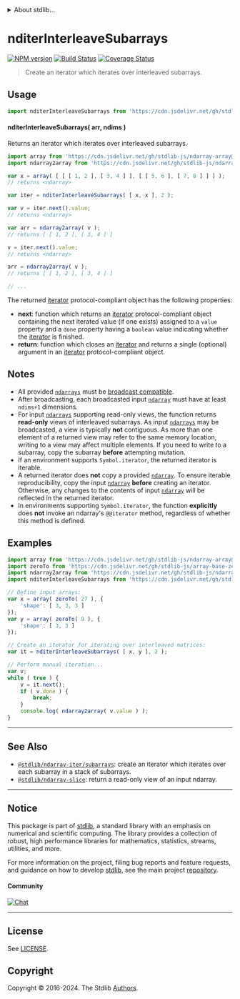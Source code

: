 <!--

@license Apache-2.0

Copyright (c) 2024 The Stdlib Authors.

Licensed under the Apache License, Version 2.0 (the "License");
you may not use this file except in compliance with the License.
You may obtain a copy of the License at

   http://www.apache.org/licenses/LICENSE-2.0

Unless required by applicable law or agreed to in writing, software
distributed under the License is distributed on an "AS IS" BASIS,
WITHOUT WARRANTIES OR CONDITIONS OF ANY KIND, either express or implied.
See the License for the specific language governing permissions and
limitations under the License.

-->


<details>
  <summary>
    About stdlib...
  </summary>
  <p>We believe in a future in which the web is a preferred environment for numerical computation. To help realize this future, we've built stdlib. stdlib is a standard library, with an emphasis on numerical and scientific computation, written in JavaScript (and C) for execution in browsers and in Node.js.</p>
  <p>The library is fully decomposable, being architected in such a way that you can swap out and mix and match APIs and functionality to cater to your exact preferences and use cases.</p>
  <p>When you use stdlib, you can be absolutely certain that you are using the most thorough, rigorous, well-written, studied, documented, tested, measured, and high-quality code out there.</p>
  <p>To join us in bringing numerical computing to the web, get started by checking us out on <a href="https://github.com/stdlib-js/stdlib">GitHub</a>, and please consider <a href="https://opencollective.com/stdlib">financially supporting stdlib</a>. We greatly appreciate your continued support!</p>
</details>

# nditerInterleaveSubarrays

[![NPM version][npm-image]][npm-url] [![Build Status][test-image]][test-url] [![Coverage Status][coverage-image]][coverage-url] <!-- [![dependencies][dependencies-image]][dependencies-url] -->

> Create an iterator which iterates over interleaved subarrays.

<!-- Section to include introductory text. Make sure to keep an empty line after the intro `section` element and another before the `/section` close. -->

<section class="intro">

</section>

<!-- /.intro -->

<!-- Package usage documentation. -->



<section class="usage">

## Usage

```javascript
import nditerInterleaveSubarrays from 'https://cdn.jsdelivr.net/gh/stdlib-js/ndarray-iter-interleave-subarrays@deno/mod.js';
```

#### nditerInterleaveSubarrays( arr, ndims )

Returns an iterator which iterates over interleaved subarrays.

```javascript
import array from 'https://cdn.jsdelivr.net/gh/stdlib-js/ndarray-array@deno/mod.js';
import ndarray2array from 'https://cdn.jsdelivr.net/gh/stdlib-js/ndarray-to-array@deno/mod.js';

var x = array( [ [ [ 1, 2 ], [ 3, 4 ] ], [ [ 5, 6 ], [ 7, 8 ] ] ] );
// returns <ndarray>

var iter = nditerInterleaveSubarrays( [ x, x ], 2 );

var v = iter.next().value;
// returns <ndarray>

var arr = ndarray2array( v );
// returns [ [ 1, 2 ], [ 3, 4 ] ]

v = iter.next().value;
// returns <ndarray>

arr = ndarray2array( v );
// returns [ [ 1, 2 ], [ 3, 4 ] ]

// ...
```

The returned [iterator][mdn-iterator-protocol] protocol-compliant object has the following properties:

-   **next**: function which returns an [iterator][mdn-iterator-protocol] protocol-compliant object containing the next iterated value (if one exists) assigned to a `value` property and a `done` property having a `boolean` value indicating whether the [iterator][mdn-iterator-protocol] is finished.
-   **return**: function which closes an [iterator][mdn-iterator-protocol] and returns a single (optional) argument in an [iterator][mdn-iterator-protocol] protocol-compliant object.

</section>

<!-- /.usage -->

<!-- Package usage notes. Make sure to keep an empty line after the `section` element and another before the `/section` close. -->

<section class="notes">

## Notes

-   All provided [`ndarrays`][@stdlib/ndarray/ctor] must be [broadcast compatible][@stdlib/ndarray/base/broadcast-shapes].
-   After broadcasting, each broadcasted input [`ndarray`][@stdlib/ndarray/ctor] must have at least `ndims+1` dimensions.
-   For input [`ndarrays`][@stdlib/ndarray/ctor] supporting read-only views, the function returns **read-only** views of interleaved subarrays. As input [`ndarrays`][@stdlib/ndarray/ctor] may be broadcasted, a view is typically **not** contiguous. As more than one element of a returned view may refer to the same memory location, writing to a view may affect multiple elements. If you need to write to a subarray, copy the subarray **before** attempting mutation.
-   If an environment supports `Symbol.iterator`, the returned iterator is iterable.
-   A returned iterator does **not** copy a provided [`ndarray`][@stdlib/ndarray/ctor]. To ensure iterable reproducibility, copy the input [`ndarray`][@stdlib/ndarray/ctor] **before** creating an iterator. Otherwise, any changes to the contents of input [`ndarray`][@stdlib/ndarray/ctor] will be reflected in the returned iterator.
-   In environments supporting `Symbol.iterator`, the function **explicitly** does **not** invoke an ndarray's `@@iterator` method, regardless of whether this method is defined.

</section>

<!-- /.notes -->

<!-- Package usage examples. -->

<section class="examples">

## Examples

<!-- eslint no-undef: "error" -->

```javascript
import array from 'https://cdn.jsdelivr.net/gh/stdlib-js/ndarray-array@deno/mod.js';
import zeroTo from 'https://cdn.jsdelivr.net/gh/stdlib-js/array-base-zero-to@deno/mod.js';
import ndarray2array from 'https://cdn.jsdelivr.net/gh/stdlib-js/ndarray-to-array@deno/mod.js';
import nditerInterleaveSubarrays from 'https://cdn.jsdelivr.net/gh/stdlib-js/ndarray-iter-interleave-subarrays@deno/mod.js';

// Define input arrays:
var x = array( zeroTo( 27 ), {
    'shape': [ 3, 3, 3 ]
});
var y = array( zeroTo( 9 ), {
    'shape': [ 3, 3 ]
});

// Create an iterator for iterating over interleaved matrices:
var it = nditerInterleaveSubarrays( [ x, y ], 2 );

// Perform manual iteration...
var v;
while ( true ) {
    v = it.next();
    if ( v.done ) {
        break;
    }
    console.log( ndarray2array( v.value ) );
}
```

</section>

<!-- /.examples -->

<!-- Section to include cited references. If references are included, add a horizontal rule *before* the section. Make sure to keep an empty line after the `section` element and another before the `/section` close. -->

<section class="references">

</section>

<!-- /.references -->

<!-- Section for related `stdlib` packages. Do not manually edit this section, as it is automatically populated. -->

<section class="related">

* * *

## See Also

-   <span class="package-name">[`@stdlib/ndarray-iter/subarrays`][@stdlib/ndarray/iter/subarrays]</span><span class="delimiter">: </span><span class="description">create an iterator which iterates over each subarray in a stack of subarrays.</span>
-   <span class="package-name">[`@stdlib/ndarray-slice`][@stdlib/ndarray/slice]</span><span class="delimiter">: </span><span class="description">return a read-only view of an input ndarray.</span>

</section>

<!-- /.related -->

<!-- Section for all links. Make sure to keep an empty line after the `section` element and another before the `/section` close. -->


<section class="main-repo" >

* * *

## Notice

This package is part of [stdlib][stdlib], a standard library with an emphasis on numerical and scientific computing. The library provides a collection of robust, high performance libraries for mathematics, statistics, streams, utilities, and more.

For more information on the project, filing bug reports and feature requests, and guidance on how to develop [stdlib][stdlib], see the main project [repository][stdlib].

#### Community

[![Chat][chat-image]][chat-url]

---

## License

See [LICENSE][stdlib-license].


## Copyright

Copyright &copy; 2016-2024. The Stdlib [Authors][stdlib-authors].

</section>

<!-- /.stdlib -->

<!-- Section for all links. Make sure to keep an empty line after the `section` element and another before the `/section` close. -->

<section class="links">

[npm-image]: http://img.shields.io/npm/v/@stdlib/ndarray-iter-interleave-subarrays.svg
[npm-url]: https://npmjs.org/package/@stdlib/ndarray-iter-interleave-subarrays

[test-image]: https://github.com/stdlib-js/ndarray-iter-interleave-subarrays/actions/workflows/test.yml/badge.svg?branch=main
[test-url]: https://github.com/stdlib-js/ndarray-iter-interleave-subarrays/actions/workflows/test.yml?query=branch:main

[coverage-image]: https://img.shields.io/codecov/c/github/stdlib-js/ndarray-iter-interleave-subarrays/main.svg
[coverage-url]: https://codecov.io/github/stdlib-js/ndarray-iter-interleave-subarrays?branch=main

<!--

[dependencies-image]: https://img.shields.io/david/stdlib-js/ndarray-iter-interleave-subarrays.svg
[dependencies-url]: https://david-dm.org/stdlib-js/ndarray-iter-interleave-subarrays/main

-->

[chat-image]: https://img.shields.io/gitter/room/stdlib-js/stdlib.svg
[chat-url]: https://app.gitter.im/#/room/#stdlib-js_stdlib:gitter.im

[stdlib]: https://github.com/stdlib-js/stdlib

[stdlib-authors]: https://github.com/stdlib-js/stdlib/graphs/contributors

[umd]: https://github.com/umdjs/umd
[es-module]: https://developer.mozilla.org/en-US/docs/Web/JavaScript/Guide/Modules

[deno-url]: https://github.com/stdlib-js/ndarray-iter-interleave-subarrays/tree/deno
[deno-readme]: https://github.com/stdlib-js/ndarray-iter-interleave-subarrays/blob/deno/README.md
[umd-url]: https://github.com/stdlib-js/ndarray-iter-interleave-subarrays/tree/umd
[umd-readme]: https://github.com/stdlib-js/ndarray-iter-interleave-subarrays/blob/umd/README.md
[esm-url]: https://github.com/stdlib-js/ndarray-iter-interleave-subarrays/tree/esm
[esm-readme]: https://github.com/stdlib-js/ndarray-iter-interleave-subarrays/blob/esm/README.md
[branches-url]: https://github.com/stdlib-js/ndarray-iter-interleave-subarrays/blob/main/branches.md

[stdlib-license]: https://raw.githubusercontent.com/stdlib-js/ndarray-iter-interleave-subarrays/main/LICENSE

[mdn-iterator-protocol]: https://developer.mozilla.org/en-US/docs/Web/JavaScript/Reference/Iteration_protocols#The_iterator_protocol

[@stdlib/ndarray/ctor]: https://github.com/stdlib-js/ndarray-ctor/tree/deno

[@stdlib/ndarray/base/broadcast-shapes]: https://github.com/stdlib-js/ndarray-base-broadcast-shapes/tree/deno

<!-- <related-links> -->

[@stdlib/ndarray/iter/subarrays]: https://github.com/stdlib-js/ndarray-iter-subarrays/tree/deno

[@stdlib/ndarray/slice]: https://github.com/stdlib-js/ndarray-slice/tree/deno

<!-- </related-links> -->

</section>

<!-- /.links -->
